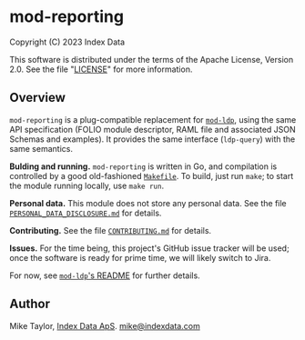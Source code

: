 # mod-reporting

Copyright (C) 2023 Index Data

This software is distributed under the terms of the Apache License,
Version 2.0. See the file "[LICENSE](LICENSE)" for more information.


## Overview

`mod-reporting` is a plug-compatible replacement for [`mod-ldp`](https://github.com/folio-org/mod-ldp), using the same API specification (FOLIO module descriptor, RAML file and associated JSON Schemas and examples). It provides the same interface (`ldp-query`) with the same semantics.

**Bulding and running.**
`mod-reporting` is written in Go, and compilation is controlled by a good old-fashioned [`Makefile`](Makefile). To build, just run `make`; to start the module running locally, use `make run`.

**Personal data.**
This module does not store any personal data. See the file [`PERSONAL_DATA_DISCLOSURE.md`](PERSONAL_DATA_DISCLOSURE.md) for details.

**Contributing.**
See the file [`CONTRIBUTING.md`](CONTRIBUTING.md) for details.

**Issues.**
For the time being, this project's GitHub issue tracker will be used; once the software is ready for prime time, we will likely switch to Jira.

For now, see [`mod-ldp`'s README](https://github.com/folio-org/mod-ldp#readme) for further details.


## Author

Mike Taylor, [Index Data ApS](https://www.indexdata.com/).
mike@indexdata.com


